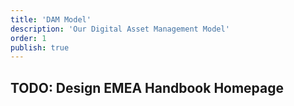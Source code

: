 ```yaml
---
title: 'DAM Model'
description: 'Our Digital Asset Management Model'
order: 1
publish: true
---
```


## TODO: Design EMEA Handbook Homepage
